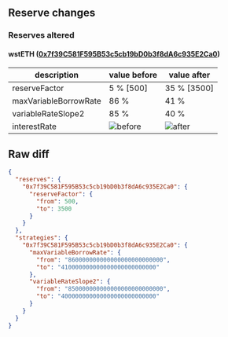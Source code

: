 ## Reserve changes

### Reserves altered

#### wstETH ([0x7f39C581F595B53c5cb19bD0b3f8dA6c935E2Ca0](https://etherscan.io/address/0x7f39C581F595B53c5cb19bD0b3f8dA6c935E2Ca0))

| description | value before | value after |
| --- | --- | --- |
| reserveFactor | 5 % [500] | 35 % [3500] |
| maxVariableBorrowRate | 86 % | 41 % |
| variableRateSlope2 | 85 % | 40 % |
| interestRate | ![before](https://dash.onaave.com/api/static?variableRateSlope1=10000000000000000000000000&variableRateSlope2=850000000000000000000000000&optimalUsageRatio=800000000000000000000000000&baseVariableBorrowRate=0&maxVariableBorrowRate=860000000000000000000000000) | ![after](https://dash.onaave.com/api/static?variableRateSlope1=10000000000000000000000000&variableRateSlope2=400000000000000000000000000&optimalUsageRatio=800000000000000000000000000&baseVariableBorrowRate=0&maxVariableBorrowRate=410000000000000000000000000) |

## Raw diff

```json
{
  "reserves": {
    "0x7f39C581F595B53c5cb19bD0b3f8dA6c935E2Ca0": {
      "reserveFactor": {
        "from": 500,
        "to": 3500
      }
    }
  },
  "strategies": {
    "0x7f39C581F595B53c5cb19bD0b3f8dA6c935E2Ca0": {
      "maxVariableBorrowRate": {
        "from": "860000000000000000000000000",
        "to": "410000000000000000000000000"
      },
      "variableRateSlope2": {
        "from": "850000000000000000000000000",
        "to": "400000000000000000000000000"
      }
    }
  }
}
```